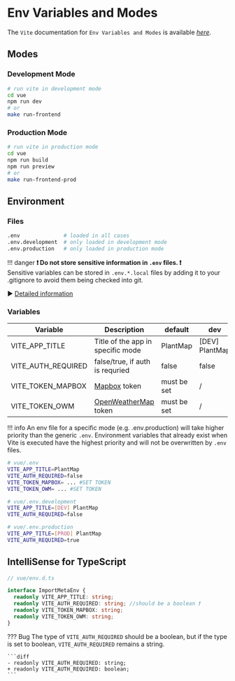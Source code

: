 # Env Variables and Modes

The `Vite` documentation for `Env Variables and Modes` is available _[here](https://vitejs.dev/guide/env-and-mode.html#env-variables-and-modes)_.

## Modes

### Development Mode

```bash
# run vite in development mode
cd vue
npm run dev
# or
make run-frontend
```

### Production Mode

```bash
# run vite in production mode
cd vue
npm run build
npm run preview
# or
make run-frontend-prod
```

## Environment

### Files

<!--python only added for syntax highlighting, would be text-->

```python
.env              # loaded in all cases
.env.development  # only loaded in development mode
.env.production   # only loaded in production mode
```

!!! danger
    **❗ Do not store sensitive information in `.env` files. ❗**  
    Sensitive variables can be stored in `.env.*.local` files by adding it to your .gitignore to avoid them being
    checked into git.

▶ [Detailed information](https://vitejs.dev/guide/env-and-mode.html#env-files)

### Variables

| Variable           | Description                                                       | default     | dev            | prod            |
| ------------------ | ----------------------------------------------------------------- | ----------- | -------------- | --------------- |
| VITE_APP_TITLE     | Title of the app in specific mode                                 | PlantMap    | [DEV] PlantMap | [PROD] PlantMap |
| VITE_AUTH_REQUIRED | false/true, if auth is requried                                   | false       | false          | true            |
| VITE_TOKEN_MAPBOX  | [Mapbox](<[https://](https://www.mapbox.com/)>) token             | must be set | /              | /               |
| VITE_TOKEN_OWM     | [OpenWeatherMap](<[https://](https://openweathermap.org/)>) token | must be set | /              | /               |

!!! info
    An env file for a specific mode (e.g. .env.production) will take higher priority than the generic `.env`.
    Environment variables that already exist when Vite is executed have the highest priority and will not be
    overwritten by `.env` files.

<!--bash only added for syntax highlighting, would be text-->

```bash
# vue/.env
VITE_APP_TITLE=PlantMap
VITE_AUTH_REQUIRED=false
VITE_TOKEN_MAPBOX= ... #SET TOKEN
VITE_TOKEN_OWM= ... #SET TOKEN

# vue/.env.development
VITE_APP_TITLE=[DEV] PlantMap
VITE_AUTH_REQUIRED=false

# vue/.env.production
VITE_APP_TITLE=[PROD] PlantMap
VITE_AUTH_REQUIRED=true
```

## IntelliSense for TypeScript

```TypeScript
// vue/env.d.ts

interface ImportMetaEnv {
  readonly VITE_APP_TITLE: string;
  readonly VITE_AUTH_REQUIRED: string; //should be a boolean ❗
  readonly VITE_TOKEN_MAPBOX: string;
  readonly VITE_TOKEN_OWM: string;
}
```

??? Bug
    The type of `VITE_AUTH_REQUIRED` should be a boolean, but if the type is set to boolean,
    `VITE_AUTH_REQUIRED` remains a string.

    ```diff
    - readonly VITE_AUTH_REQUIRED: string;
    + readonly VITE_AUTH_REQUIRED: boolean;
    ```

